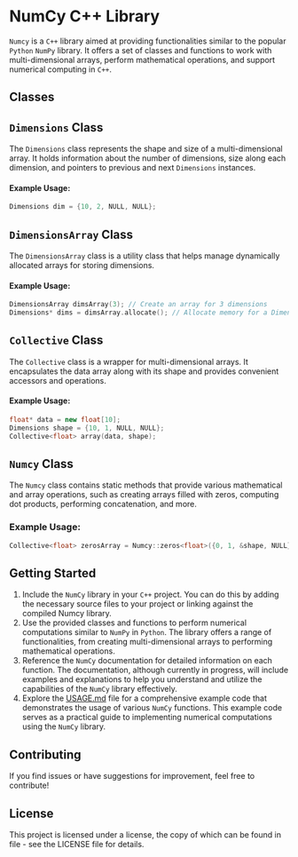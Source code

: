 # NumCy C++ Library
`Numcy` is a `C++` library aimed at providing functionalities similar to the popular `Python` `NumPy` library. It offers a set of classes and functions to work with multi-dimensional arrays, perform mathematical operations, and support numerical computing in `C++`.

## Classes

## `Dimensions` Class
The `Dimensions` class represents the shape and size of a multi-dimensional array. It holds information about the number of dimensions, size along each dimension, and pointers to previous and next `Dimensions` instances.
#### Example Usage:
```C++
Dimensions dim = {10, 2, NULL, NULL};
```

## `DimensionsArray` Class
The `DimensionsArray` class is a utility class that helps manage dynamically allocated arrays for storing dimensions.
#### Example Usage:
```C++
DimensionsArray dimsArray(3); // Create an array for 3 dimensions
Dimensions* dims = dimsArray.allocate(); // Allocate memory for a Dimensions instance
```

## `Collective` Class
The `Collective` class is a wrapper for multi-dimensional arrays. It encapsulates the data array along with its shape and provides convenient accessors and operations.
#### Example Usage:
```C++
float* data = new float[10];
Dimensions shape = {10, 1, NULL, NULL};
Collective<float> array(data, shape);
```
## `Numcy` Class
The `Numcy` class contains static methods that provide various mathematical and array operations, such as creating arrays filled with zeros, computing dot products, performing concatenation, and more.
### Example Usage:
```C++
Collective<float> zerosArray = Numcy::zeros<float>({0, 1, &shape, NULL});
```

## Getting Started
1. Include the `NumCy` library in your `C++` project. You can do this by adding the necessary source files to your project or linking against the compiled Numcy library.
2. Use the provided classes and functions to perform numerical computations similar to `NumPy` in `Python`. The library offers a range of functionalities, from creating multi-dimensional arrays to performing mathematical operations.
3. Reference the `NumCy` documentation for detailed information on each function. The documentation, although currently in progress, will include examples and explanations to help you understand and utilize the capabilities of the `NumCy` library effectively.
4. Explore the [USAGE.md](USAGE.md) file for a comprehensive example code that demonstrates the usage of various `NumCy` functions. This example code serves as a practical guide to implementing numerical computations using the `NumCy` library. 

## Contributing
If you find issues or have suggestions for improvement, feel free to contribute!

## License
This project is licensed under a license, the copy of which can be found in file - see the LICENSE file for details.
